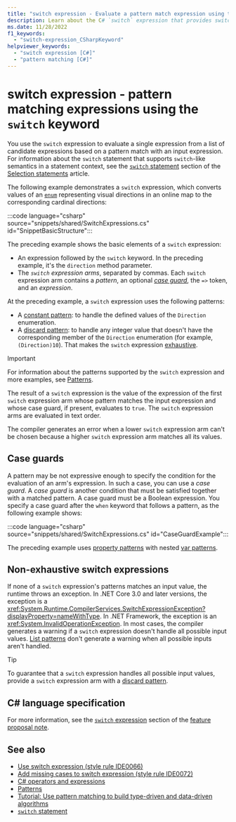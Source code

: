 ```yaml
---
title: "switch expression - Evaluate a pattern match expression using the `switch` expression"
description: Learn about the C# `switch` expression that provides switch-like semantics based on pattern matching. You can compute a value based on which pattern an input variable matches.
ms.date: 11/28/2022
f1_keywords:
  - "switch-expression_CSharpKeyword"
helpviewer_keywords:
  - "switch expression [C#]"
  - "pattern matching [C#]"
---
```

# switch expression - pattern matching expressions using the `switch` keyword

You use the `switch` expression to evaluate a single expression from a list of candidate expressions based on a pattern match with an input expression. For information about the `switch` statement that supports `switch`-like semantics in a statement context, see the [`switch` statement](../statements/selection-statements.md#the-switch-statement) section of the [Selection statements](../statements/selection-statements.md) article.

The following example demonstrates a `switch` expression, which converts values of an [`enum`](../builtin-types/enum.md) representing visual directions in an online map to the corresponding cardinal directions:

:::code language="csharp" source="snippets/shared/SwitchExpressions.cs" id="SnippetBasicStructure":::

The preceding example shows the basic elements of a `switch` expression:

- An expression followed by the `switch` keyword. In the preceding example, it's the `direction` method parameter.
- The *`switch` expression arms*, separated by commas. Each `switch` expression arm contains a *pattern*, an optional [*case guard*](#case-guards), the `=>` token, and an *expression*.

At the preceding example, a `switch` expression uses the following patterns:

- A [constant pattern](patterns.md#constant-pattern): to handle the defined values of the `Direction` enumeration.
- A [discard pattern](patterns.md#discard-pattern): to handle any integer value that doesn't have the corresponding member of the `Direction` enumeration (for example, `(Direction)10`). That makes the `switch` expression [exhaustive](#non-exhaustive-switch-expressions).

> [!IMPORTANT]
> For information about the patterns supported by the `switch` expression and more examples, see [Patterns](patterns.md).

The result of a `switch` expression is the value of the expression of the first `switch` expression arm whose pattern matches the input expression and whose case guard, if present, evaluates to `true`. The `switch` expression arms are evaluated in text order.

The compiler generates an error when a lower `switch` expression arm can't be chosen because a higher `switch` expression arm matches all its values.

## Case guards

A pattern may be not expressive enough to specify the condition for the evaluation of an arm's expression. In such a case, you can use a *case guard*. A *case guard* is another condition that must be satisfied together with a matched pattern. A case guard must be a Boolean expression. You specify a case guard after the `when` keyword that follows a pattern, as the following example shows:

:::code language="csharp" source="snippets/shared/SwitchExpressions.cs" id="CaseGuardExample":::

The preceding example uses [property patterns](patterns.md#property-pattern) with nested [var patterns](patterns.md#var-pattern).

## Non-exhaustive switch expressions

If none of a `switch` expression's patterns matches an input value, the runtime throws an exception. In .NET Core 3.0 and later versions, the exception is a <xref:System.Runtime.CompilerServices.SwitchExpressionException?displayProperty=nameWithType>. In .NET Framework, the exception is an <xref:System.InvalidOperationException>. In most cases, the compiler generates a warning if a `switch` expression doesn't handle all possible input values. [List patterns](patterns.md#list-patterns) don't generate a warning when all possible inputs aren't handled.

> [!TIP]
> To guarantee that a `switch` expression handles all possible input values, provide a `switch` expression arm with a [discard pattern](patterns.md#discard-pattern).

## C# language specification

For more information, see the [`switch` expression](~/_csharplang/proposals/csharp-8.0/patterns.md#switch-expression) section of the [feature proposal note](~/_csharplang/proposals/csharp-8.0/patterns.md).

## See also

- [Use switch expression (style rule IDE0066)](../../../fundamentals/code-analysis/style-rules/ide0066.md)
- [Add missing cases to switch expression (style rule IDE0072)](../../../fundamentals/code-analysis/style-rules/ide0072.md)
- [C# operators and expressions](index.md)
- [Patterns](patterns.md)
- [Tutorial: Use pattern matching to build type-driven and data-driven algorithms](../../fundamentals/tutorials/pattern-matching.md)
- [`switch` statement](../statements/selection-statements.md#the-switch-statement)

